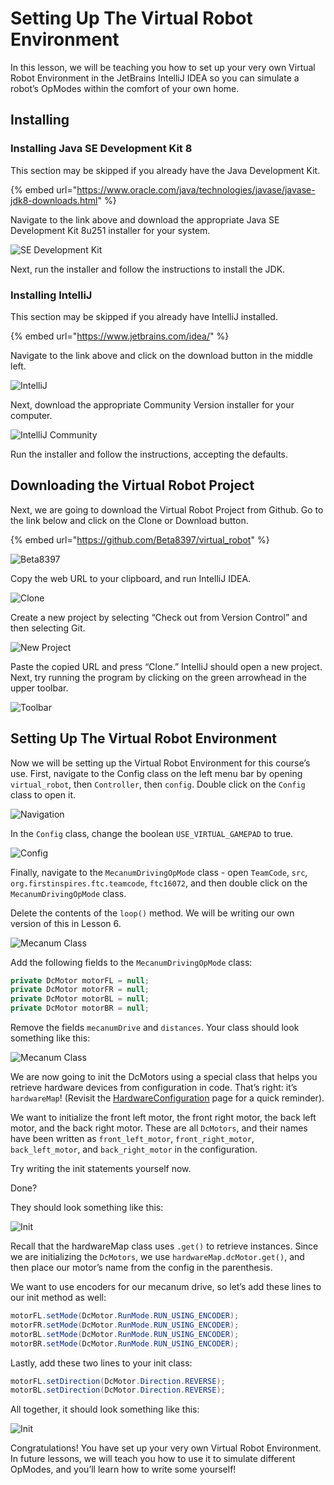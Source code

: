 # Setting Up The Virtual Robot Environment

In this lesson, we will be teaching you how to set up your very own Virtual Robot Environment in the JetBrains IntelliJ IDEA so you can simulate a robot’s OpModes within the comfort of your own home.

## Installing

### Installing Java SE Development Kit 8
This section may be skipped if you already have the Java Development Kit.

{% embed url="https://www.oracle.com/java/technologies/javase/javase-jdk8-downloads.html" %}

Navigate to the link above and download the appropriate Java SE Development Kit 8u251 installer for your system. 

![SE Development Kit](../.gitbook/assets/se-development-kit.png)

Next, run the installer and follow the instructions to install the JDK.

### Installing IntelliJ
This section may be skipped if you already have IntelliJ installed.

{% embed url="https://www.jetbrains.com/idea/" %}

Navigate to the link above and click on the download button in the middle left.

![IntelliJ](../.gitbook/assets/intellij.png)

Next, download the appropriate Community Version installer for your computer.

![IntelliJ Community](../.gitbook/assets/intellij-community.png)

Run the installer and follow the instructions, accepting the defaults. 

## Downloading the Virtual Robot Project

Next, we are going to download the Virtual Robot Project from Github. Go to the link below and click on the Clone or Download button.

{% embed url="https://github.com/Beta8397/virtual_robot" %}

![Beta8397](../.gitbook/assets/Beta8397.png)

Copy the web URL to your clipboard, and run IntelliJ IDEA.

![Clone](../.gitbook/assets/clone.png)

Create a new project by selecting “Check out from Version Control” and then selecting Git.

![New Project](../.gitbook/assets/new-project.png)

Paste the copied URL and press “Clone.” IntelliJ should open a new project. Next, try running the program by clicking on the green arrowhead in the upper toolbar.

![Toolbar](../.gitbook/assets/toolbar.png)

## Setting Up The Virtual Robot Environment

Now we will be setting up the Virtual Robot Environment for this course’s use. First, navigate to the Config class on the left menu bar by opening `virtual_robot`, then `Controller`, then `config`. Double click on the `Config` class to open it.

![Navigation](../.gitbook/assets/navigation.png)

In the `Config` class, change the boolean `USE_VIRTUAL_GAMEPAD` to true.

![Config](../.gitbook/assets/config.png)

Finally, navigate to the `MecanumDrivingOpMode` class - open `TeamCode`, `src`, `org.firstinspires.ftc.teamcode`, `ftc16072`, and then double click on the `MecanumDrivingOpMode` class. 

Delete the contents of the `loop()` method. We will be writing our own version of this in Lesson 6.

![Mecanum Class](../.gitbook/assets/mecanum1.png)

Add the following fields to the `MecanumDrivingOpMode` class:
```java
private DcMotor motorFL = null;
private DcMotor motorFR = null;
private DcMotor motorBL = null;
private DcMotor motorBR = null;
```

Remove the fields `mecanumDrive` and `distances`. Your class should look something like this:

![Mecanum Class](../.gitbook/assets/mecanum2.png)

We are now going to init the DcMotors using a special class that helps you retrieve hardware devices from configuration in code. That’s right: it’s `hardwareMap`! (Revisit the  [HardwareConfiguration](../hardware-interaction/configuration.md) page for a quick reminder).

We want to initialize the front left motor, the front right motor, the back left motor, and the back right motor. These are all `DcMotors`, and their names have been written as `front_left_motor`, `front_right_motor`, `back_left_motor`, and `back_right_motor` in the configuration. 

Try writing the init statements yourself now.

Done?

They should look something like this:

![Init](../.gitbook/assets/init.png)

Recall that the hardwareMap class uses `.get()` to retrieve instances. Since we are initializing the `DcMotors`, we use `hardwareMap.dcMotor.get()`, and then place our motor’s name from the config in the parenthesis.

We want to use encoders for our mecanum drive, so let’s add these lines to our init method as well:

```java
motorFL.setMode(DcMotor.RunMode.RUN_USING_ENCODER);
motorFR.setMode(DcMotor.RunMode.RUN_USING_ENCODER);
motorBL.setMode(DcMotor.RunMode.RUN_USING_ENCODER);
motorBR.setMode(DcMotor.RunMode.RUN_USING_ENCODER);
```

Lastly, add these two lines to your init class:

```java
motorFL.setDirection(DcMotor.Direction.REVERSE);
motorBL.setDirection(DcMotor.Direction.REVERSE);
```

All together, it should look something like this:

![Init](../.gitbook/assets/init2.png)

Congratulations! You have set up your very own Virtual Robot Environment. In future lessons, we will teach you how to use it to simulate different OpModes, and you’ll learn how to write some yourself!